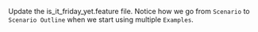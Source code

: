 
Update the is_it_friday_yet.feature file. 
Notice how we go from `Scenario` to `Scenario Outline` when we start using multiple `Examples`.